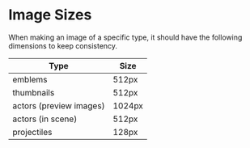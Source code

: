 # Image Sizes

When making an image of a specific type, it should have the following dimensions to keep consistency.

| Type | Size |
|--|--|
| emblems | 512px |
| thumbnails | 512px |
| actors (preview images) | 1024px |
| actors (in scene) | 512px |
| projectiles | 128px |
